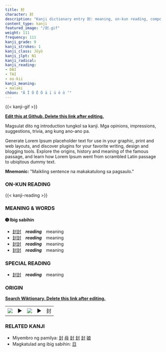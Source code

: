 ```yaml
---
title: 封
character: 封
description: "Kanji dictionary entry 封: meaning, on-kun reading, compounds, origin, related kanji"
content_type: kanji
featured_image: "/封.gif"
weight: 111
frequency: 111
kanji_grade: 9
kanji_strokes: 1
kanji_class: Jōyō
kanji_jlpt: N1
kanji_radical: 
kanji_reading: 
- DAI
- TAI
- oo-kii
kanji_meaning:
- malaki
chōon: "Ā Ī Ū Ē Ō ā ī ū ē ō ’"
---
```

[//]: # (Don't edit the line below. Kanji animated GIF code is automatically generated.)
{{< kanji-gif >}}

[//]: # (Edit below this line.)

**[Edit this at Github. Delete this link after editing.](https://github.com/tim0g/tim/tree/main/content/kanji/封/index.md)**

Magsulat dito ng introduction tungkol sa kanji. Mga opinions, impressions, suggestions, trivia, ang kung ano-ano pa.

Generate Lorem Ipsum placeholder text for use in your graphic, print and web layouts, and discover plugins for your favorite writing, design and blogging tools. Explore the origins, history and meaning of the famous passage, and learn how Lorem Ipsum went from scrambled Latin passage to ubiqitous dummy text.
 
**Mnemonic:** "Maikling sentence na makakatulong sa pagsaulo."

### ON-KUN READING

[//]: # (Don't edit the line below. ON-KUN READING code is automatically generated.)
{{< kanji-reading >}}

### MEANING & WORDS

#### ➊ **Ibig sabihin**
  - [封](../封)[封](../封)　***reading***　meaning
  - [封](../封)[封](../封)　***reading***　meaning
  - [封](../封)[封](../封)　***reading***　meaning
  - [封](../封)[封](../封)　***reading***　meaning

### SPECIAL READING
  - [封](../封)[封](../封)　***reading***　meaning

### ORIGIN

**[Search Wiktionary. Delete this link after editing.](https://wiktionary.org/wiki/封)**
<table class="kanji-table"><tr><td>
<img src="60px-封-bronze.svg.png">
</td><td>▶</td><td>
<img src="60px-封-oracle.svg.png">
</td><td>▶</td>
<td class="kanji-origin">封</td>
</tr></table>

### RELATED KANJI
- Miyembro ng pamilya: [封](../封) [母](../母) [封](../封) [封](../封) [封](../封) [娘](../娘)
- Magkatulad ang ibig sabihin: [日](../日)
